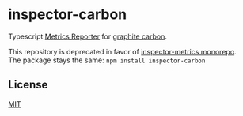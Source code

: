 # inspector-carbon
Typescript [Metrics Reporter](https://github.com/rstiller/inspector-metrics/blob/master/lib/metrics/metric-reporter.ts) for
[graphite carbon](https://github.com/graphite-project/carbon).

This repository is deprecated in favor of [inspector-metrics monorepo](https://github.com/rstiller/inspector-metrics).  
The package stays the same: `npm install inspector-carbon`

## License

[MIT](https://www.opensource.org/licenses/mit-license.php)
